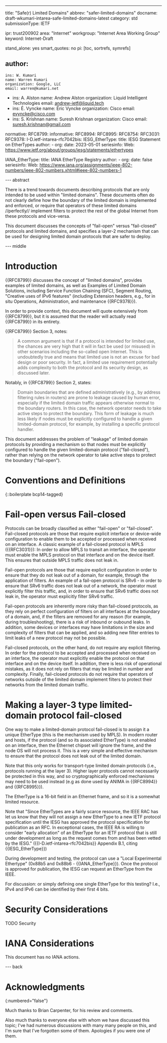 ---
title: "Safe(r) Limited Domains"
abbrev: "safer-limited-domains"
docname: draft-wkumari-intarea-safe-limited-domains-latest
category: std
submissionType: IETF

ipr: trust200902
area: "Internet"
workgroup: "Internet Area Working Group"
keyword: Internet-Draft

stand_alone: yes
smart_quotes: no
pi: [toc, sortrefs, symrefs]

author:
  -
    ins: W. Kumari
    name: Warren Kumari
    organization: Google, LLC
    email: warren@kumari.net
  -
    ins: A. Alston
    name: Andrew Alston
    organization: Liquid Intelligent Technologies
    email: andrew-ietf@liquid.tech
  -
    ins: É. Vyncke
    name: Éric Vyncke
    organization: Cisco
    email: evyncke@cisco.com
  -
    ins: S. Krishnan
    name: Suresh Krishnan
    organization: Cisco
    email: suresh.krishnan@gmail.com

normative:
  RFC8799:
informative:
  RFC8994:
  RFC8995:
  RFC8754:
  RFC3031:
  RFC9378:
  I-D.ietf-intarea-rfc7042bis:
  IESG_EtherType:
    title: IESG Statement on EtherTypes
    author:
    - org:
    date: 2023-05-01
    seriesinfo:
      Web: <https://www.ietf.org/about/groups/iesg/statements/ethertypes>

  IANA_EtherType:
    title: IANA EtherType Registry
    author:
    - org:
    date: false
    seriesinfo:
      Web: <https://www.iana.org/assignments/ieee-802-numbers/ieee-802-numbers.xhtml#ieee-802-numbers-1>

--- abstract

There is a trend towards documents describing protocols that are only intended
to be used within "limited domains". These documents often do not
clearly define how the boundary of the limited domain is implemented and
enforced, or require that operators of these limited domains //perfectly//
implement filters to protect the rest of the global Internet from these protocols
and vice-versa.

This document discusses the concepts of "fail-open" versus "fail-closed"
protocols and limited domains, and specifies a layer-2 mechanism that 
can be used for designing limited
domain protocols that are safer to deploy.

--- middle

# Introduction

{{RFC8799}} discusses the concept of "limited domains", provides examples of
limited domains, as well as Examples of Limited Domain Solutions, including
Service Function Chaining (SFC), Segment Routing, "Creative uses of IPv6
features" (including Extension headers, e.g., for in situ 
Operations, Administration, and maintenance {{RFC9378}}).

In order to provide context, this document will quote extensively from
{{RFC8799}}, but it is assumed that the reader will actually
read {{RFC8799}} in its entirety.

{{RFC8799}} Section 3, notes:

> A common argument is that if a protocol is intended for limited use, the
> chances are very high that it will in fact be used (or misused) in other
> scenarios including the so-called open Internet. This is undoubtedly true and
> means that limited use is not an excuse for bad design or poor security. In
> fact, a limited use requirement potentially adds complexity to both the
> protocol and its security design, as discussed later.

Notably, in {{RFC8799}} Section 2, states:

> Domain boundaries that are defined administratively (e.g., by address
> filtering rules in routers) are prone to leakage caused by human error,
> especially if the limited domain traffic appears otherwise normal to the
> boundary routers. In this case, the network operator needs to take active
> steps to protect the boundary. This form of leakage is much less likely if
> nodes must be explicitly configured to handle a given limited-domain
> protocol, for example, by installing a specific protocol handler.

This document addresses the problem of "leakage" of limited domain protocols by
providing a mechanism so that nodes must be explicitly configured to handle the
given limited-domain protocol ("fail-closed"), rather than relying on the
network operator to take active steps to protect the boundary ("fail-open").

# Conventions and Definitions

{::boilerplate bcp14-tagged}

# Fail-open versus Fail-closed

Protocols can be broadly classified as either "fail-open" or "fail-closed".
Fail-closed protocols are those that require explicit interface 
or device-wide configuration to enable
them to be accepted or processed when received on an interface. 
A classic example of a fail-closed protocol is
MPLS ({{RFC3031}}): In order to allow MPLS to transit an interface, the
operator must enable the MPLS protocol on that interface and on the
device itself. This ensures
that 
outside MPLS traffic does not leak in.

Fail-open protocols are those that require explicit configuration in order
to ensure that they do not leak out of a domain, for example, through the
application of filters. An example of a fail-open protocol is SRv6 - in order
to ensure that SRv6 traffic does not leak out of a network, the operator must
explicitly filter this traffic, and, in order to ensure that SRv6 traffic does
not leak in, the operator must explicitly filter SRv6 traffic.

Fail-open protocols are inherently more risky than fail-closed protocols, as
they rely on perfect configuration of
filters on all interfaces at the boundary of a domain, and, if the filters are
removed for any reason (for example, during troubleshooting), there
is a risk of inbound or oubound leaks. 
In addition, some devices or interfaces may have limitations in the size 
and complexity of filters that
can be applied, and so adding new filter entries to limit leaks of a 
new protocol may not be possible.

Fail-closed protocols, on the other hand, do not require any explicit
filtering. In order for the protocol to be accepted and processed
when received on an interface, the operator must
explicitly enable the protocol on that interface and on the device itself.
In addition, there is less risk of operational mistakes,
as it does not rely on filters that may be limited in
number and complexity. Finally, fail-closed protocols 
do not require that operators of networks outside of the
limited domain implement filters to protect their networks from the limited
domain traffic.

# Making a layer-3 type limited-domain protocol fail-closed

One way to make a limited-domain protocol fail-closed is to assign it a unique
EtherType (this is the mechanism used by MPLS). In modern router and hosts, if
the protocol (and so its associated EtherType) is not enabled on an interface,
then the Ethernet chipset will ignore the frame, and the node OS will not process it.
This is a very simple and effective mechanism to ensure that the protocol does
not leak out of the limited domain.

Note that this only works for transport-type limited domain protocols (i.e.,
protocols running at the layer 3). 
Higher layer protocols cannot necessarily be protected in this way, and so cryptographically enforced mechanisms may need to be used instead (e.g as  done used by ANIMA in {{RFC8994}} and {{RFC8995}}).

The EtherType is a 16-bit field in an Ethernet frame, and so it is a somewhat
limited resource.

Note that "Since EtherTypes are a fairly scarce resource, the IEEE RAC has let
   us know that they will not assign a new EtherType to a new IETF protocol
   specification until the IESG has approved the protocol specification for
   publication as an RFC.  In exceptional cases, the IEEE RA is willing to
   consider "early allocation" of an EtherType for an IETF protocol that is
   still under development as long as the request comes from and has been
   vetted by the IESG." ({{I-D.ietf-intarea-rfc7042bis}} Appendix B.1, citing
   {{IESG_EtherType}})

During development and testing, the protocol can use a "Local Experimental
Ethertype" (0x88b5 and 0x88b6 - {{IANA_EtherType}}). Once the protocol is
approved for publication, the IESG can request an EtherType from the IEEE.

For discussion: or simply defining one single EtherType for this testing?
I.e., IPv4 and IPv6 can be identified by their first 4 bits.

# Security Considerations

TODO Security

# IANA Considerations

This document has no IANA actions.

--- back

# Acknowledgments
{:numbered="false"}

Much thanks to Brian Carpenter, for his review and comments.

Also much thanks to everyone else with whom we have discussed this topic; I've had numerous discussions with many many people on this, and I'm sure that I've forgotten some of them. Apologies if you were one of them.